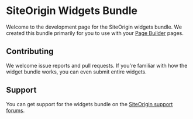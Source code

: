 # SiteOrigin Widgets Bundle

Welcome to the development page for the SiteOrigin widgets bundle. We created this bundle primarily for you to use with your [Page Builder](https://siteorigin.com/page-builder/) pages.

## Contributing

We welcome issue reports and pull requests. If you're familiar with how the widget bundle works, you can even submit entire widgets.

## Support

You can get support for the widgets bundle on the [SiteOrigin support forums](https://siteorigin.com/thread/).